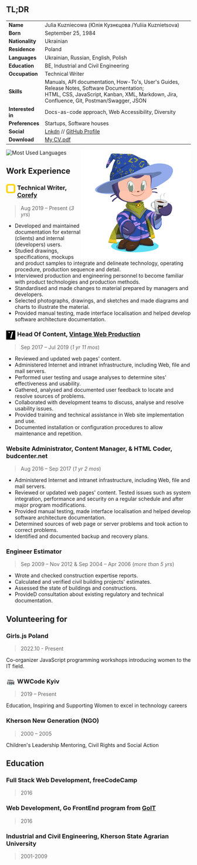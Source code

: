## TL;DR

| | |
|---|---|
| **Name** | Julia Kuzniecowa (Юлія Кузнєцова /Yuliia Kuznietsova) |
| **Born** | September 25, 1984 |
| **Nationality** | Ukrainian |
| **Residence** | Poland |
| **Languages** | Ukrainian, Russian, English, Polish |
| **Education** | BE, Industrial and Civil Engineering |
| **Occupation** | Technical Writer |
| **Skills** | Manuals, API documentation, How-To's, User's Guides, Release Notes, Software Documentation; <br> HTML, CSS, JavaScript, Kanban, XML, Markdown, Jira, Confluence, Git, Postman/Swagger, JSON |
| **Interested in** | Docs-as-code approach, Web Accessibility, Diversity |
| **Preferences** | Startups, Software houses |
| **Social** | <a href="https://www.linkedin.com/in/yulios/">Lnkdn</a> // <a href="https://github.com/YuliyaLios">GitHub Profile</a> |
| **Download** | [My CV.pdf](CV-TechWriter-JuliaKuzniecowa.pdf) |

<img align='right' src='images/octocat-1666485654973.png' alt="OctoCat Me" width='300'>

<img alt="Most Used Languages" src="https://github-readme-stats.vercel.app/api/top-langs/?username=YuliyaLios&layout=compact&theme=radical" />

## Work Experience

### <img src="images/corefy_alternative_mark.svg" alt="Corefy logo" style="width: 25px; float: left; padding-right: 5px;"> Technical Writer, <a href="https://corefy.com/">Corefy</a>

> Aug 2019 – Present (*3 yrs*)

* Developed and maintained documentation for external (clients) and internal (developers) users.
* Studied drawings, specifications, mockups and product samples to integrate and delineate technology, operating procedure, production sequence and detail. 
* Interviewed production and engineering personnel to become familiar with product technologies and production methods. 
* Standardised and made changes to material prepared by managers and developers. 
* Selected photographs, drawings, and sketches and made diagrams and charts to illustrate the material.
* Provided manual testing, made interface localisation and helped develop software architecture documentation. 

### <img src="images/vintage-32x32.png" alt="Vintage logo" style="width: 25px; float: left; padding-right: 5px;"> Head Of Content, <a href="http://vintage.agency/">Vintage Web Production</a>

> Sep 2017 – Jul 2019 (*1 yr 11 mos*)

* Reviewed and updated web pages' content. 
* Administered Internet and intranet infrastructure, including Web, file and mail servers. 
* Performed user testing and usage analyses to determine sites' effectiveness and usability. 
* Gathered, analysed and documented user feedback to locate and resolve sources of problems. 
* Collaborated with development teams to discuss, analyse and resolve usability issues. 
* Provided training and technical assistance in Web site implementation and use. 
* Documented installation or configuration procedures to allow maintenance and repetition.

### Website Administrator, Content Manager, & HTML Coder, budcenter.net

> Aug 2016 – Sep 2017 (*1 yr 2 mos*)

*  Administered Internet and intranet infrastructure, including Web, file and mail servers. 
* Reviewed or updated web pages' content. Tested issues such as system integration, performance and security on a regular schedule and after major program modifications. 
* Provided manual testing, made interface localisation and helped develop software architecture documentation.
* Determined sources of web page or server problems and took action to correct problems. 
* Identified and documented backup and recovery plans.

### Engineer Estimator

> Sep 2009 – Nov 2012 & Sep 2004 – Apr 2006 (*more than 5 yrs*)

* Wrote and checked construction expertise reports.
* Calculated and verified civil building projects' estimates.
* Assessed the state of buildings and constructions.
* ProvideD consultation about existing regulatory and technical documentation.

## Volunteering for

### Girls.js Poland 

> 2022.10 - Present

Co-organizer JavaScript programming workshops introducing women to the IT field.

### <img src="images/WWCKyiv.jpg" alt="WWCode logo" style="width: 25px; float: left; padding-right: 5px;"> WWCode Kyiv

> 2019 – Present

Education, Inspiring and Supporting Women to excel in technology careers

### Kherson New Generation (NGO)

> 2000 – 2005

Children's Leadership Mentoring, Civil Rights and Social Action

## Education

### Full Stack Web Development, freeCodeCamp

> 2016

### Web Development, Go FrontEnd program from <a href="https://goit.ua/">GoIT</a>

> 2016

### Industrial and Civil Engineering, Kherson State Agrarian University

> 2001-2009
